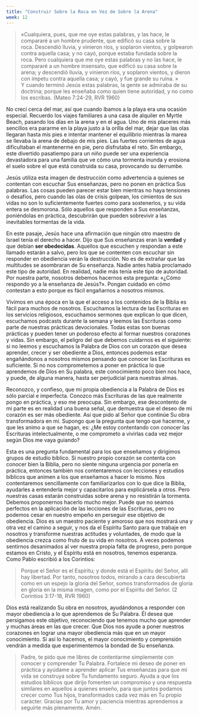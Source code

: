 ```yaml
---
title: "Construir Sobre la Roca en Vez de Sobre la Arena"
week: 12
---
```


> «Cualquiera, pues, que me oye estas palabras, y las hace, le
> compararé a un hombre prudente, que edificó su casa sobre la
> roca. Descendió lluvia, y vinieron ríos, y soplaron vientos, y
> golpearon contra aquella casa; y no cayó, porque estaba fundada sobre
> la roca. Pero cualquiera que me oye estas palabras y no las hace, le
> compararé a un hombre insensato, que edificó su casa sobre la arena; y
> descendió lluvia, y vinieron ríos, y soplaron vientos, y dieron con
> ímpetu contra aquella casa; y cayó, y fue grande su ruina. »\
> Y cuando terminó Jesús estas palabras, la gente se admiraba de su
> doctrina; porque les enseñaba como quien tiene autoridad, y no como
> los escribas. (Mateo 7:24-29, RVR 1960)

No crecí cerca del mar, así que cuando íbamos a la playa era una
ocasión especial. Recuerdo los viajes familiares a una casa de alquiler
en Myrtle Beach, pasando los días en la arena y en el agua. Uno de mis
placeres más sencillos era pararme en la playa justo a la orilla del
mar, dejar que las olas llegaran hasta mis pies e intentar mantener el
equilibrio mientras la marea se llevaba la arena de debajo de mis pies.
Las fuertes corrientes de agua dificultaban el mantenerme en pie, pero
disfrutaba el reto. Sin embargo, este divertido pasatiempo para un niño
puede ser una experiencia devastadora para una familia que ve cómo una
tormenta inunda y erosiona el suelo sobre el que está construida su
casa, provocando su derrumbe.

Jesús utiliza esta imagen de destrucción como advertencia a quienes se
contentan con escuchar Sus enseñanzas, pero no ponen en práctica Sus
palabras. Las cosas pueden parecer estar bien mientras no haya tensiones
o desafíos, pero cuando las olas de crisis golpean, los cimientos de sus
vidas no son lo suficientemente fuertes como para sostenerlos, y su vida
entera se desmorona. Sólo aquellos que responden a Sus enseñanzas,
poniéndolas en práctica, descubrirán que pueden sobrevivir a las
inevitables tormentas de la vida.

En este pasaje, Jesús hace una afirmación que ningún otro maestro de
Israel tenía el derecho a hacer. Dijo que Sus enseñanzas eran la
**verdad** y que debían **ser obedecidas**. Aquellos que escuchen y
respondan a este llamado estarán a salvo, pero los que se contenten con
escuchar sin responder en obediencia verán la destrucción. No es de
extrañar que las multitudes se asombraran de Su enseñanza. Nadie antes
había proclamado este tipo de autoridad. En realidad, nadie más tenía
este tipo de autoridad. Por nuestra parte, nosotros debemos hacernos
esta pregunta: «¿Cómo respondo yo a la enseñanza de Jesús?». Pongan
cuidado en cómo contestan a esto porque es fácil engañarnos a nosotros
mismos.

Vivimos en una época en la que el acceso a los contenidos de la Biblia
es fácil para muchos de nosotros. Escuchamos la lectura de las
Escrituras en los servicios religiosos, escuchamos sermones que explican
lo que dicen, escuchamos podcasts durante la semana y leemos las
Escrituras como parte de nuestras prácticas devocionales. Todas estas
son buenas prácticas y pueden tener un poderoso efecto al formar
nuestros corazones y vidas. Sin embargo, el peligro del que debemos
cuidarnos es el siguiente: si no leemos y escuchamos la Palabra de Dios
con un corazón que desea aprender, crecer y ser obediente a Dios,
entonces podemos estar engañándonos a nosotros mismos pensando que
conocer las Escrituras es suficiente. Si no nos comprometemos a poner en
práctica lo que aprendemos de Dios en Su palabra, este conocimiento poco
bien nos hace, y puede, de alguna manera, hasta ser perjudicial para
nuestras almas.

Reconozco, y confieso, que mi propia obediencia a la Palabra de Dios es
sólo parcial e imperfecta. Conozco más Escrituras de las que realmente
pongo en práctica, y eso me preocupa. Sin embargo, ese descontento de mi
parte es en realidad una buena señal, que demuestra que el deseo de mi
corazón es ser más obediente. Así que pido al Señor que continúe Su obra
transformadora en mí. Supongo que la pregunta que tengo que hacerme, y
que les animo a que se hagan, es: ¿Me estoy contentando con conocer las
Escrituras intelectualmente, o me comprometo a vivirlas cada vez mejor
según Dios me vaya guiando?

Esta es una pregunta fundamental para los que enseñamos y dirigimos
grupos de estudio bíblico. Si nuestro propio corazón se contenta con
conocer bien la Biblia, pero no siente ninguna urgencia por ponerla en
práctica, entonces también nos contentaremos con lecciones y estudios
bíblicos que animen a los que enseñamos a hacer lo mismo. Nos
contentaremos sencillamente con familiarizarlos con lo que dice la
Biblia, ayudarles a entenderla mejor y capacitarlos para explicársela a
otros. Pero nuestras casas estarán construidas sobre arena y no
resistirán la tormenta. Debemos proponernos hacerlo mucho mejor. Puede
que no seamos perfectos en la aplicación de las lecciones de las
Escrituras, pero no podemos cesar en nuestro empeño en perseguir ese
objetivo de obediencia. Dios es un maestro paciente y amoroso que nos
mostrará una y otra vez el camino a seguir, y nos da el Espíritu Santo
para que trabaje en nosotros y transforme nuestras actitudes y
voluntades, de modo que la obediencia crezca como fruto de su vida en
nosotros. A veces podemos sentirnos desanimados al ver nuestra propia
falta de progreso, pero porque estamos en Cristo, y el Espíritu está en
nosotros, tenemos esperanza. Como Pablo escribió a los Corintios:

> Porque el Señor es el Espíritu; y donde está el Espíritu del Señor,
> allí hay libertad. Por tanto, nosotros todos, mirando a cara
> descubierta como en un espejo la gloria del Señor, somos transformados
> de gloria en gloria en la misma imagen, como por el Espíritu del
> Señor. (2 Corintios 3:17-18, RVR 1960)

Dios está realizando Su obra en nosotros, ayudándonos a responder con
mayor obediencia a lo que aprendemos de Su Palabra. Él desea que
persigamos este objetivo, reconociendo que tenemos mucho que aprender y
muchas áreas en las que crecer. Que Dios nos ayude a poner nuestros
corazones en lograr una mayor obediencia más que en un mayor
conocimiento. Si así lo hacemos, el mayor conocimiento y comprensión
vendrán a medida que experimentemos la bondad de Su enseñanza.

> Padre, te pido que me libres de contentarme simplemente con conocer y
> comprender Tu Palabra. Fortalece mi deseo de poner en práctica y
> ayúdame a aprender aplicar Tus enseñanzas para que mi vida se
> construya sobre Tu fundamento seguro. Ayuda a que los estudios
> bíblicos que dirijo fomenten un compromiso y una respuesta similares
> en aquellos a quienes enseño, para que juntos podamos crecer como Tus
> hijos, transformados cada vez más en Tu propio carácter. Gracias por
> Tu amor y paciencia mientras aprendemos a seguirte más plenamente.
> Amén.
